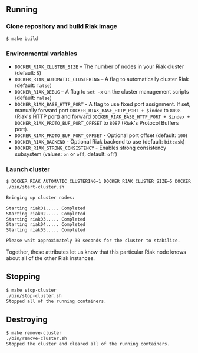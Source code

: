 ## Running

### Clone repository and build Riak image

```bash
$ make build
```

### Environmental variables

- `DOCKER_RIAK_CLUSTER_SIZE` – The number of nodes in your Riak cluster
  (default: `5`)
- `DOCKER_RIAK_AUTOMATIC_CLUSTERING` – A flag to automatically cluster Riak
  (default: `false`)
- `DOCKER_RIAK_DEBUG` – A flag to `set -x` on the cluster management scripts
  (default: `false`)
- `DOCKER_RIAK_BASE_HTTP_PORT` - A flag to use fixed port assignment. If set,
  manually forward port `DOCKER_RIAK_BASE_HTTP_PORT + $index` to `8098`
  (Riak's HTTP port) and forward
  `DOCKER_RIAK_BASE_HTTP_PORT + $index + DOCKER_RIAK_PROTO_BUF_PORT_OFFSET`
  to `8087` (Riak's Protocol Buffers port).
- `DOCKER_RIAK_PROTO_BUF_PORT_OFFSET` - Optional port offset (default: `100`)
- `DOCKER_RIAK_BACKEND` - Optional Riak backend to use (default: `bitcask`)
- `DOCKER_RIAK_STRONG_CONSISTENCY` - Enables strong consistency subsystem (values: `on` or `off`, default: `off`)

### Launch cluster

```bash
$ DOCKER_RIAK_AUTOMATIC_CLUSTERING=1 DOCKER_RIAK_CLUSTER_SIZE=5 DOCKER_RIAK_BACKEND=leveldb make start-cluster
./bin/start-cluster.sh

Bringing up cluster nodes:

Starting riak01..... Completed
Starting riak02..... Completed
Starting riak03..... Completed
Starting riak04..... Completed
Starting riak05..... Completed

Please wait approximately 30 seconds for the cluster to stabilize.
```

Together, these attributes let us know that this particular Riak node knows
about all of the other Riak instances.

## Stopping

```bash
$ make stop-cluster
./bin/stop-cluster.sh
Stopped all of the running containers.
```

## Destroying

```bash
$ make remove-cluster
./bin/remove-cluster.sh
Stopped the cluster and cleared all of the running containers.
```
